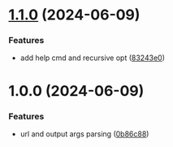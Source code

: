 # [1.1.0](https://github.com/marcelovicentegc/website-cloner/compare/v1.0.0...v1.1.0) (2024-06-09)


### Features

* add help cmd and recursive opt ([83243e0](https://github.com/marcelovicentegc/website-cloner/commit/83243e0076fb962113c9cf8e8653af86014fb116))

# 1.0.0 (2024-06-09)


### Features

* url and output args parsing ([0b86c88](https://github.com/marcelovicentegc/website-cloner/commit/0b86c884c92826c5ac6a6e26249e388883bedb75))
